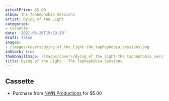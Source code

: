```yaml
---
actualPrice: $5.00
album: The Taphephobia Sessions
artist: Dying of the Light
categories:
- Cassette
date: '2021-06-26T15:23:20'
draft: false
images:
- /images/covers/dying_of_the_light-the_taphephobia_sessions.png
inStock: true
thumbnailImage: /images/covers/dying_of_the_light-the_taphephobia_sessions-thumb.png
title: Dying of the Light - The Taphephobia Sessions
---
```


## Cassette
* Purchase from [NWN Productions](http://shop.nwnprod.com/index.php?route=product/product&path=73&product_id=471&sort=pd.name&order=ASC) for $5.00
